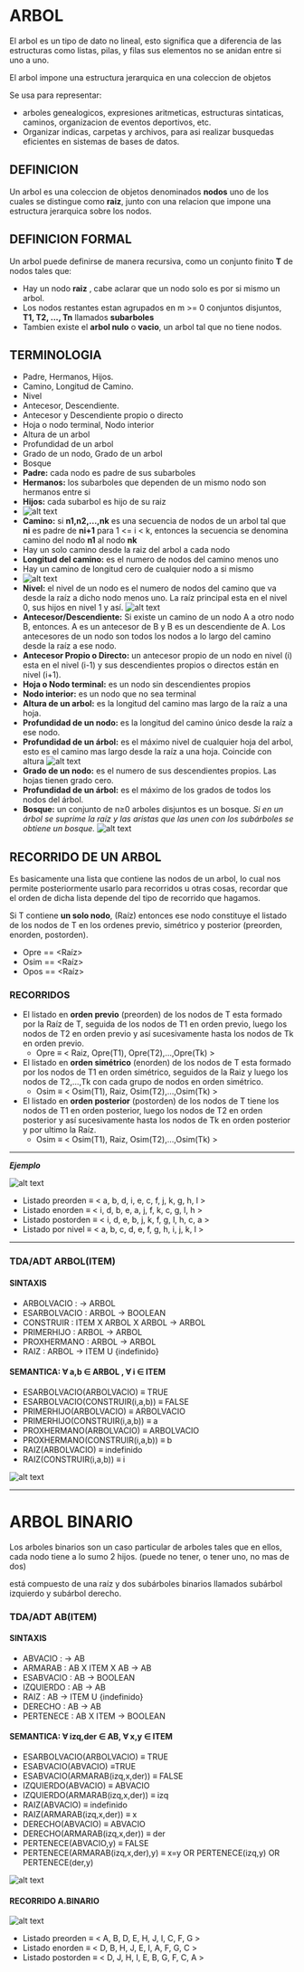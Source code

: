 # ARBOL

El arbol es un tipo de dato no lineal, esto significa que a diferencia de 
las estructuras como listas, pilas, y filas sus elementos no se anidan entre si uno a uno.

El arbol impone una estructura jerarquica en una coleccion de objetos

Se usa para representar:
- arboles genealogicos, expresiones aritmeticas, estructuras sintaticas, caminos, organizacion de eventos deportivos, etc.
- Organizar indicas, carpetas y archivos, para asi realizar busquedas eficientes en sistemas de bases de datos.
 
## DEFINICION
Un arbol es una coleccion de objetos denominados **nodos** uno de los cuales se distingue como **raiz**, junto con una relacion que impone una estructura
jerarquica sobre los nodos.


## DEFINICION FORMAL
Un arbol puede definirse de manera recursiva, como un conjunto finito **T** de nodos tales que:
- Hay un nodo **raiz** , cabe aclarar que un nodo solo es por si mismo un arbol.
- Los nodos restantes estan agrupados en m >= 0 conjuntos disjuntos, **T1,   T2, ..., Tn** llamados **subarboles**
- Tambien existe el **arbol nulo** o **vacio**, un arbol tal que no tiene nodos.

## TERMINOLOGIA

- Padre, Hermanos, Hijos.
- Camino, Longitud de Camino.
- Nivel
- Antecesor, Descendiente.
- Antecesor y Descendiente propio o directo
- Hoja o nodo terminal, Nodo interior
- Altura de un arbol
- Profundidad de un arbol
- Grado de un nodo, Grado de un arbol
- Bosque
- **Padre:** cada nodo es padre de sus subarboles
- **Hermanos:** los subarboles que dependen de un mismo nodo son hermanos entre si
- **Hijos:** cada subarbol es hijo de su raiz
- ![alt text](./img/familia.PNG "Familia") 
- **Camino:** si **n1,n2,...,nk** es una secuencia de nodos de un arbol tal que  **ni** es padre de **ni+1** para 1 <= i < k, entonces la secuencia se denomina camino del nodo **n1** al nodo **nk**
- Hay un solo camino desde la raiz del arbol a cada nodo
- **Longitud del camino:** es el numero de nodos del camino menos uno
- Hay un camino de longitud cero de cualquier nodo a si mismo
- ![alt text](./img/longitud.PNG "Longitud") 
- **Nivel:** el nivel de un nodo es el numero de nodos del
camino que va desde la raíz a dicho nodo menos uno.
La raíz principal esta en el nivel 0, sus hijos en nivel 1 y
así. ![alt text](./img/nivel.PNG "Familia")
- **Antecesor/Descendiente:** Si existe un camino de un nodo A a otro nodo B, entonces. A es un antecesor de B y B es un descendiente de A. Los
antecesores de un nodo son todos los nodos a lo largo del
camino desde la raíz a ese nodo.
- **Antecesor Propio o Directo:** un antecesor propio de un nodo en nivel (i) esta en el nivel (i-1) y sus descendientes propios o directos están en nivel (i+1).
- **Hoja o Nodo terminal:** es un nodo sin descendientes propios
- **Nodo interior:** es un nodo que no sea terminal 
- **Altura de un arbol:** es la longitud del camino mas largo de la raíz a una hoja. 
- **Profundidad de un nodo:** es la longitud del camino único desde la raíz a ese nodo.
- **Profundidad de un árbol:** es el máximo nivel de cualquier hoja del arbol, esto es el camino mas largo desde la raíz a una hoja. Coincide con altura ![alt text](./img/profundidad.PNG "Familia")
- **Grado de un nodo:** es el numero de sus descendientes propios. Las hojas tienen grado cero. 
- **Profundidad de un árbol:** es el máximo de los grados de todos los nodos del árbol.
- **Bosque:** un conjunto de n≥0 arboles disjuntos es un
bosque. *Si en un árbol se suprime la raíz y las aristas que las unen con los subárboles se obtiene un bosque.* ![alt text](./img/bosque.PNG "Familia")


## RECORRIDO DE UN ARBOL
Es basicamente una lista que contiene las nodos de un arbol, lo cual nos permite posteriormente usarlo para recorridos u otras cosas, recordar que el orden de dicha lista depende del tipo de recorrido que hagamos. 

Si T contiene **un solo nodo**, (Raíz) entonces ese nodo constituye el listado de los nodos de T en los ordenes previo, simétrico y posterior (preorden, enorden, postorden).
- Opre == <Raíz>
- Osim == <Raíz>
- Opos == <Raíz>

### RECORRIDOS
- El listado en **orden previo** (preorden) de los nodos de T esta formado por la Raíz de T, seguida de los nodos de T1 en orden previo, luego los nodos de T2 en orden previo y así sucesivamente hasta los nodos de Tk en orden previo.
    - Opre ≡ < Raiz, Opre(T1), Opre(T2),…,Opre(Tk) >
- El listado en **orden simétrico** (enorden) de los nodos de T esta formado por los nodos de T1 en orden simétrico, seguidos de la Raiz y luego los nodos de T2,…,Tk con cada grupo de nodos en orden simétrico.
    - Osim ≡ < Osim(T1), Raiz, Osim(T2),…,Osim(Tk) >
- El listado en **orden posterior** (postorden) de los nodos de T tiene los nodos de T1 en orden posterior, luego los nodos de T2 en orden posterior y así sucesivamente hasta los nodos de Tk en orden posterior y por ultimo la Raíz.
    - Osim ≡ < Osim(T1), Raiz, Osim(T2),…,Osim(Tk) >

---

***Ejemplo***

![alt text](./img/recorrido.PNG "Familia")

- Listado preorden ≡ < a, b, d, i, e, c, f, j, k, g, h, l >
- Listado enorden ≡ < i, d, b, e, a, j, f, k, c, g, l, h >
- Listado postorden ≡ < i, d, e, b, j, k, f, g, l, h, c, a >
- Listado por nivel ≡ < a, b, c, d, e, f, g, h, i, j, k, l >

---
 
### TDA/ADT ARBOL(ITEM)

#### SINTAXIS
- ARBOLVACIO : &rarr; ARBOL
- ESARBOLVACIO : ARBOL &rarr; BOOLEAN
- CONSTRUIR : ITEM X ARBOL X ARBOL &rarr; ARBOL
- PRIMERHIJO : ARBOL &rarr; ARBOL
- PROXHERMANO : ARBOL &rarr; ARBOL
- RAIZ : ARBOL &rarr; ITEM U {indefinido}

#### SEMANTICA: ∀ a,b ∈ ARBOL , ∀ i ∈ ITEM
- ESARBOLVACIO(ARBOLVACIO) ≡ TRUE
- ESARBOLVACIO(CONSTRUIR(i,a,b)) ≡ FALSE
- PRIMERHIJO(ARBOLVACIO) ≡ ARBOLVACIO
- PRIMERHIJO(CONSTRUIR(i,a,b)) ≡ a
- PROXHERMANO(ARBOLVACIO) ≡ ARBOLVACIO
- PROXHERMANO(CONSTRUIR(i,a,b)) ≡ b
- RAIZ(ARBOLVACIO) ≡ indefinido
- RAIZ(CONSTRUIR(i,a,b)) ≡ i

![alt text](./img/lista-enlazada-arbol.PNG "Familia")

---

# ARBOL BINARIO
Los arboles binarios son un caso particular de arboles tales que en ellos, cada nodo tiene a lo sumo 2 hijos. (puede no tener, o tener uno, no mas de dos)

está compuesto de una raíz y dos subárboles binarios llamados subárbol izquierdo y subárbol derecho.

### TDA/ADT AB(ITEM)

#### SINTAXIS
- ABVACIO : &rarr; AB
- ARMARAB : AB X ITEM X AB &rarr; AB
- ESABVACIO : AB &rarr; BOOLEAN
- IZQUIERDO : AB &rarr; AB
- RAIZ : AB &rarr; ITEM U {indefinido}
- DERECHO : AB &rarr; AB
- PERTENECE : AB X ITEM &rarr; BOOLEAN

#### SEMANTICA: ∀ izq,der ∈ AB, ∀ x,y ∈ ITEM
- ESARBOLVACIO(ARBOLVACIO) ≡ TRUE
- ESABVACIO(ABVACIO) ≡TRUE
- ESABVACIO(ARMARAB(izq,x,der)) ≡ FALSE
- IZQUIERDO(ABVACIO) ≡ ABVACIO
- IZQUIERDO(ARMARAB(izq,x,der)) ≡ izq
- RAIZ(ABVACIO) ≡ indefinido
- RAIZ(ARMARAB(izq,x,der)) ≡ x
- DERECHO(ABVACIO) ≡ ABVACIO
- DERECHO(ARMARAB(izq,x,der)) ≡ der
- PERTENECE(ABVACIO,y) ≡ FALSE
- PERTENECE(ARMARAB(izq,x,der),y) ≡ x=y OR PERTENECE(izq,y) OR PERTENECE(der,y)

![alt text](./img/arbol-binario-analisis.PNG "Arbol binario")

#### RECORRIDO A.BINARIO
![alt text](./img/recorrido-binario.PNG "Arbol binario")
- Listado preorden ≡ < A, B, D, E, H, J, I, C, F, G >
- Listado enorden ≡ < D, B, H, J, E, I, A, F, G, C >
- Listado postorden ≡ < D, J, H, I, E, B, G, F, C, A >